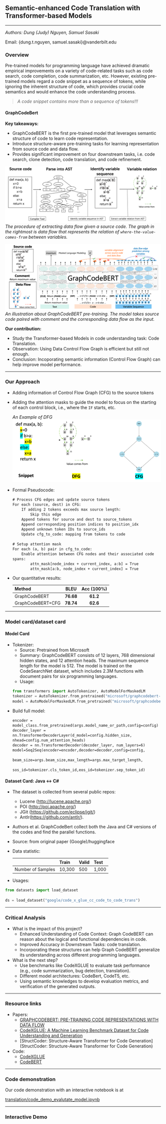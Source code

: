 ## Semantic-enhanced Code Translation with Transformer-based Models
------------
*Authors: Dung (Judy) Nguyen, Samuel Sasaki* 

Email: {dung.t.nguyen, samuel.sasaki}@vanderbilt.edu

### Overview
Pre-trained models for programming language have achieved dramatic empirical improvements on a variety of code-related tasks such as code search, code completion, code summarization, etc. 
However, existing pre-trained models regard a code snippet as a sequence of tokens, while ignoring the inherent structure of code, which provides crucial code semantics and would enhance the code understanding process.
> *A code snippet contains more than a sequence of tokens!!!*


#### GraphCodeBert
**Key takeaways:**
- GraphCodeBERT is the first pre-trained model
that leverages semantic structure of code to learn code representation.
- Introduce structure-aware pre-training tasks for learning representation from source code and data flow.
- Provides significant improvement on four downstream tasks, i.e. code search, clone detection, code translation, and code refinement.

![Data Flow Graph](translation/assets/dfg_graphcodebert.png)
*The procedure of extracting data flow given a source code. The graph in the rightmost is data flow that represents the relation of `where-the-value-comes-from` between variables.*

![GraphCodeBert](translation/assets/graphcodebert_overall.png)
*An illustration about GraphCodeBERT pre-training. The model takes source code paired with comment and the corresponding data flow as the input.*

**Our contribution:**
- Study the Transformer-based Models in code understanding task: Code Translation.
- Observation: Using Data Control Flow Graph is efficient but still not enough.
- Conclusion: Incoporating semantic information (Control Flow Graph) can help improve model performance.

----------
### Our Approach
- Adding information of Control Flow Graph (CFG) to the source tokens
- Adding the attention masks to guide the model to focus on the starting of each control block, i.e., where the `IF` starts, etc.

    *An Example of DFG*
    ![Preview](./translation/assets/example_dfg.png)

- Formal Pseudocode:
    ```
    # Process CFG edges and update source tokens
    For each (source, dest) in CFG:
        If adding 2 tokens exceeds max source length:
            Skip this edge
        Append tokens for source and dest to source_tokens
        Append corresponding position indices to position_idx
        Append unknown token IDs to source_ids
        Update cfg_to_code: mapping from tokens to code

    # Setup attention mask
    For each (a, b) pair in cfg_to_code:
        Enable attention between CFG nodes and their associated code spans:
            attn_mask[node_index + current_index, a:b] = True
            attn_mask[a:b, node_index + current_index] = True

    ```
- Our quantitative results:

    | Method         |   BLEU    | Acc (100%) |
    | -------------- | :-------: | :--------: |
    | GraphCodeBERT  | **76.68** |  **61.2**  |
    | GraphCodeBERT+CFG  | **78.74** |  **62.6**  |

----------
### Model card/dataset card
#### Model Card
- Tokenizer:
    - Source: Pretrained from Microsoft
    - Summary: GraphCodeBERT consists of 12 layers, 768 dimensional hidden states, and 12 attention heads. The maximum sequence length for the model is 512. The model is trained on the CodeSearchNet dataset, which includes 2.3M functions with document pairs for six programming languages.
    - Usage: 
    ```python
    from transformers import AutoTokenizer, AutoModelForMaskedLM
    tokenizer = AutoTokenizer.from_pretrained("microsoft/graphcodebert-base")
    model = AutoModelForMaskedLM.from_pretrained("microsoft/graphcodebert-base")
    ```
- Build full model:
    ```pythonn
    encoder = model_class.from_pretrained(args.model_name_or_path,config=config)    
    decoder_layer = nn.TransformerDecoderLayer(d_model=config.hidden_size, nhead=config.num_attention_heads)
    decoder = nn.TransformerDecoder(decoder_layer, num_layers=6)
    model=Seq2Seq(encoder=encoder,decoder=decoder,config=config,
                    beam_size=args.beam_size,max_length=args.max_target_length,
                    sos_id=tokenizer.cls_token_id,eos_id=tokenizer.sep_token_id)
    ```

#### Dataset Card: Java <-> C#
- The dataset is collected from several public repos:
    - Lucene (http://lucene.apache.org/)
    - POI (http://poi.apache.org/)
    - JGit (https://github.com/eclipse/jgit/)
    - Antlr(https://github.com/antlr/).
- Authors et al. GraphCodeBert collect both the Java and C# versions of the codes and find the parallel functions.
- Source: from original paper (Google)/huggingface
- Data statistic:

    |               | Train  | Valid | Test  |
    |---------------|--------|-------|-------|
    | Number of Samples | 10,300 | 500   | 1,000 |
- Usages:
```python
from datasets import load_dataset

ds = load_dataset("google/code_x_glue_cc_code_to_code_trans")
```

----------
### Critical Analysis
- What is the impact of this project? 
    - Enhanced Understanding of Code Context: Graph CodeBERT can reason about the logical and functional dependencies in code.
    - Improved Accuracy in Downstream Tasks: code translation.
    - Incorporating these structures can help Graph CodeBERT generalize its understanding across different programming languages.
- What is the next step?
    - Use benchmarks like CodeXGLUE to evaluate task performance (e.g., code summarization, bug detection, translation).
    - Different model architectures: CodeBert, CodeT5, etc.
    - Using semantic knowledges to develop evaluation metrics, and verification of the generated outputs.

----------
### Resource links
- Papers:
    - [GRAPHCODEBERT: PRE-TRAINING CODE REPRESENTATIONS WITH DATA FLOW](https://openreview.net/pdf?id=jLoC4ez43PZ)
    - [CodeXGLUE: A Machine Learning Benchmark Dataset for Code Understanding and Generation](https://arxiv.org/pdf/2102.04664)
    - [StructCoder: Structure-Aware Transformer for Code Generation](StructCoder: Structure-Aware Transformer for Code Generation)
- Code:
    - [CodeXGLUE](https://github.com/microsoft/CodeXGLUE)
    - [CodeBERT](https://github.com/microsoft/CodeBERT)
----------
### Code demonstration
Our code demonstration with an interactive notebook is at 

[translation/code_demo_evalutate_model.ipynb](translation/code_demo_evalutate_model.ipynb)

----------
### Interactive Demo

